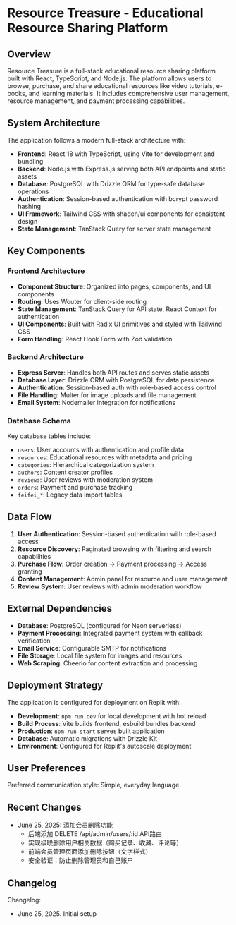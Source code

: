 # Resource Treasure - Educational Resource Sharing Platform

## Overview

Resource Treasure is a full-stack educational resource sharing platform built with React, TypeScript, and Node.js. The platform allows users to browse, purchase, and share educational resources like video tutorials, e-books, and learning materials. It includes comprehensive user management, resource management, and payment processing capabilities.

## System Architecture

The application follows a modern full-stack architecture with:

- **Frontend**: React 18 with TypeScript, using Vite for development and bundling
- **Backend**: Node.js with Express.js serving both API endpoints and static assets
- **Database**: PostgreSQL with Drizzle ORM for type-safe database operations
- **Authentication**: Session-based authentication with bcrypt password hashing
- **UI Framework**: Tailwind CSS with shadcn/ui components for consistent design
- **State Management**: TanStack Query for server state management

## Key Components

### Frontend Architecture
- **Component Structure**: Organized into pages, components, and UI components
- **Routing**: Uses Wouter for client-side routing
- **State Management**: TanStack Query for API state, React Context for authentication
- **UI Components**: Built with Radix UI primitives and styled with Tailwind CSS
- **Form Handling**: React Hook Form with Zod validation

### Backend Architecture
- **Express Server**: Handles both API routes and serves static assets
- **Database Layer**: Drizzle ORM with PostgreSQL for data persistence
- **Authentication**: Session-based auth with role-based access control
- **File Handling**: Multer for image uploads and file management
- **Email System**: Nodemailer integration for notifications

### Database Schema
Key database tables include:
- `users`: User accounts with authentication and profile data
- `resources`: Educational resources with metadata and pricing
- `categories`: Hierarchical categorization system
- `authors`: Content creator profiles
- `reviews`: User reviews with moderation system
- `orders`: Payment and purchase tracking
- `feifei_*`: Legacy data import tables

## Data Flow

1. **User Authentication**: Session-based authentication with role-based access
2. **Resource Discovery**: Paginated browsing with filtering and search capabilities
3. **Purchase Flow**: Order creation → Payment processing → Access granting
4. **Content Management**: Admin panel for resource and user management
5. **Review System**: User reviews with admin moderation workflow

## External Dependencies

- **Database**: PostgreSQL (configured for Neon serverless)
- **Payment Processing**: Integrated payment system with callback verification
- **Email Service**: Configurable SMTP for notifications
- **File Storage**: Local file system for images and resources
- **Web Scraping**: Cheerio for content extraction and processing

## Deployment Strategy

The application is configured for deployment on Replit with:
- **Development**: `npm run dev` for local development with hot reload
- **Build Process**: Vite builds frontend, esbuild bundles backend
- **Production**: `npm run start` serves built application
- **Database**: Automatic migrations with Drizzle Kit
- **Environment**: Configured for Replit's autoscale deployment

## User Preferences

Preferred communication style: Simple, everyday language.

## Recent Changes

- June 25, 2025: 添加会员删除功能
  - 后端添加 DELETE /api/admin/users/:id API路由
  - 实现级联删除用户相关数据（购买记录、收藏、评论等）
  - 前端会员管理页面添加删除按钮（文字样式）
  - 安全验证：防止删除管理员和自己账户

## Changelog

Changelog:
- June 25, 2025. Initial setup